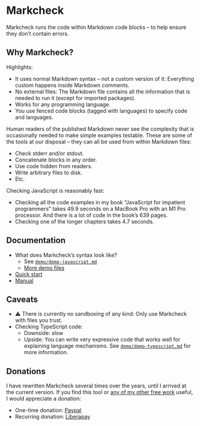 # Markcheck

Markcheck runs the code within Markdown code blocks – to help ensure they don’t contain errors.

## Why Markcheck?

Highlights:

* It uses normal Markdown syntax – not a custom version of it: Everything custom happens inside Markdown comments.
* No external files: The Markdown file contains all the information that is needed to run it (except for imported packages).
* Works for any programming language.
* You use fenced code blocks (tagged with languages) to specify code and languages.

Human readers of the published Markdown never see the complexity that is occasionally needed to make simple examples testable. These are some of the tools at our disposal – they can all be used from within Markdown files:

* Check stderr and/or stdout.
* Concatenate blocks in any order.
* Use code hidden from readers.
* Write arbitrary files to disk.
* Etc.

Checking JavaScript is reasonably fast:

* Checking all the code examples in my book “JavaScript for impatient programmers” takes 49.9 seconds on a MacBook Pro with an M1 Pro processor. And there is a lot of code in the book’s 639 pages.
* Checking one of the longer chapters takes 4.7 seconds.

## Documentation

* What does Markcheck’s syntax look like?
  * See [`demo/demo-javascript.md`](demo/demo-javascript.md?plain=1)
  * [More demo files](demo/README.md)
* [Quick start](doc/manual/quick-start.md)
* [Manual](doc/manual/)

## Caveats

* ⚠️ There is currently no sandboxing of any kind: Only use Markcheck with files you trust.
* Checking TypeScript code:
  * Downside: slow
  * Upside: You can write very expressive code that works well for explaining language mechanisms. See [`demo/demo-typescript.md`](demo/demo-typescript.md?plain=1) for more information.

## Donations

I have rewritten Markcheck several times over the years, until I arrived at the current version. If you find this tool or [any of my other free work](https://dr-axel.de) useful, I would appreciate a donation:

* One-time donation: [Paypal](https://paypal.me/rauschma)
* Recurring donation: [Liberapay](https://liberapay.com/rauschma/donate)
